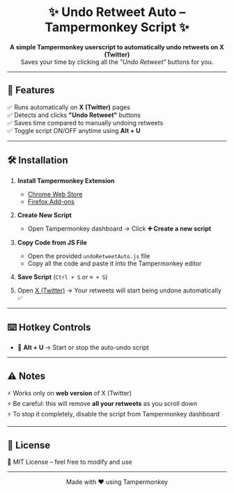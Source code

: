 <h1 align="center">✨ Undo Retweet Auto – Tampermonkey Script ✨</h1>  

<p align="center">
  <b>A simple Tampermonkey userscript to automatically undo retweets on X (Twitter)</b><br>
  Saves your time by clicking all the <i>"Undo Retweet"</i> buttons for you.  
</p>  

---

## 🚀 Features
✅ Runs automatically on **X (Twitter)** pages  
✅ Detects and clicks **"Undo Retweet"** buttons  
✅ Saves time compared to manually undoing retweets  
✅ Toggle script ON/OFF anytime using **Alt + U**  

---

## 🛠️ Installation  

1. **Install Tampermonkey Extension**  
   - [Chrome Web Store](https://chrome.google.com/webstore/detail/tampermonkey/dhdgffkkebhmkfjojejmpbldmpobfkfo)  
   - [Firefox Add-ons](https://addons.mozilla.org/en-US/firefox/addon/tampermonkey/)  

2. **Create New Script**  
   - Open Tampermonkey dashboard → Click **➕ Create a new script**  

3. **Copy Code from JS File**  
   - Open the provided `undoRetweetAuto.js` file  
   - Copy all the code and paste it into the Tampermonkey editor  

4. **Save Script** (`Ctrl + S` or `⌘ + S`)  

5. Open [X (Twitter)](https://x.com) → Your retweets will start being undone automatically ✅  

---

## ⌨️ Hotkey Controls
- 🔄 **Alt + U** → Start or stop the auto-undo script  

---


## ⚠️ Notes
⚡ Works only on **web version** of X (Twitter)  
⚡ Be careful: this will remove **all your retweets** as you scroll down  
⚡ To stop it completely, disable the script from Tampermonkey dashboard  

---

## 📜 License
📝 MIT License – feel free to modify and use  

---

<p align="center">Made with ❤️ using Tampermonkey</p>
